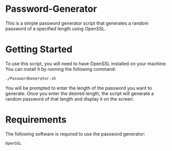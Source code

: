 # Password-Generator

This is a simple password generator script that generates a random password of a specified length using OpenSSL.

# Getting Started

To use this script, you will need to have OpenSSL installed on your machine. You can install it by running the following command:
```
./PasswordGenerator.sh 
```
You will be prompted to enter the length of the password you want to generate. Once you enter the desired length, the script will generate a random password of that length and display it on the screen.

# Requirements

The following software is required to use the password generator:

    OpenSSL





